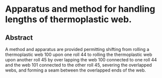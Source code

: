 # Apparatus and method for handling lengths of thermoplastic web.

## Abstract
A method and apparatus are provided permitting shifting from rolling a thermoplastic web 100 upon one roll 44 to rolling the thermoplastic web upon another roll 45 by over lapping the web 100 connected to one roll 44 and the web 101 connected to the other roll 45, severing the overlapped webs, and forming a seam between the overlapped ends of the web.